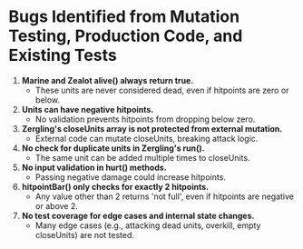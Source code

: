 ﻿# Bugs Identified from Mutation Testing, Production Code, and Existing Tests

1. **Marine and Zealot alive() always return true.**
   - These units are never considered dead, even if hitpoints are zero or below.
2. **Units can have negative hitpoints.**
   - No validation prevents hitpoints from dropping below zero.
3. **Zergling's closeUnits array is not protected from external mutation.**
   - External code can mutate closeUnits, breaking attack logic.
4. **No check for duplicate units in Zergling's run().**
   - The same unit can be added multiple times to closeUnits.
5. **No input validation in hurt() methods.**
   - Passing negative damage could increase hitpoints.
6. **hitpointBar() only checks for exactly 2 hitpoints.**
   - Any value other than 2 returns 'not full', even if hitpoints are negative or above 2.
7. **No test coverage for edge cases and internal state changes.**
   - Many edge cases (e.g., attacking dead units, overkill, empty closeUnits) are not tested.

